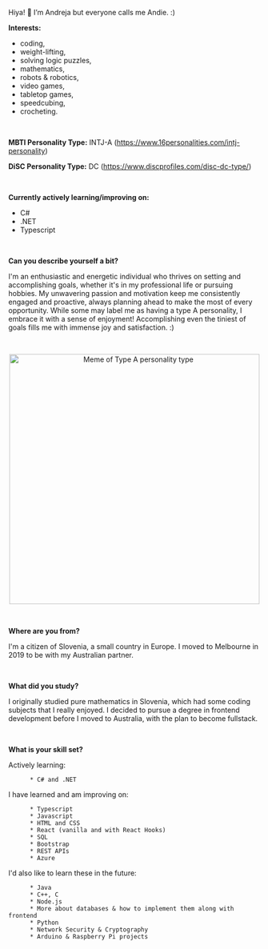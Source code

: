   Hiya! :cherry_blossom: I’m Andreja but everyone calls me Andie. :)

   **Interests:** 
   - coding, 
   - weight-lifting,
   - solving logic puzzles, 
   - mathematics,
   - robots & robotics,
   - video games, 
   - tabletop games, 
   - speedcubing, 
   - crocheting.

  <br>

   **MBTI Personality Type:** INTJ-A (https://www.16personalities.com/intj-personality)
   
   **DiSC Personality Type:** DC (https://www.discprofiles.com/disc-dc-type/)

  <br>
                                                  
  
   **Currently actively learning/improving on:** 
   - C#
   - .NET
   - Typescript 

  <br>
     

**Can you describe yourself a bit?**

  I'm an enthusiastic and energetic individual who thrives on setting and accomplishing goals, whether it's in my professional life or pursuing hobbies. My unwavering passion and motivation keep me consistently engaged and proactive, always 
  planning ahead to make the most of every opportunity. While some may label me as having a type A personality, I embrace it with a sense of enjoyment! Accomplishing even the tiniest of goals fills me with immense joy and satisfaction. :)

<br>
   <p align="center">
    <img width="500" src="https://github.com/AndrejaKardos/AndrejaKardos/assets/58579363/bce9ad32-0f89-49d7-8357-088217c1ccdb" alt="Meme of Type A personality type">
   </p>
<br>

**Where are you from?**

  I'm a citizen of Slovenia, a small country in Europe. 
  I moved to Melbourne in 2019 to be with my Australian partner. 

<br>
      
**What did you study?**

  I originally studied pure mathematics in Slovenia, which had some coding subjects that I really enjoyed. 
  I decided to pursue a degree in frontend development before I moved to Australia, with the plan to become fullstack.

<br>
      
**What is your skill set?**

  Actively learning:

          * C# and .NET

  I have learned and am improving on:
      
          * Typescript
          * Javascript
          * HTML and CSS
          * React (vanilla and with React Hooks)
          * SQL
          * Bootstrap
          * REST APIs
          * Azure
      
  I'd also like to learn these in the future: 
      
          * Java
          * C++, C
          * Node.js
          * More about databases & how to implement them along with frontend
          * Python
          * Network Security & Cryptography
          * Arduino & Raspberry Pi projects

<!---
AndrejaKardos/AndrejaKardos is a ✨ special ✨ repository because its `README.md` (this file) appears on your GitHub profile.
You can click the Preview link to take a look at your changes.
--->
